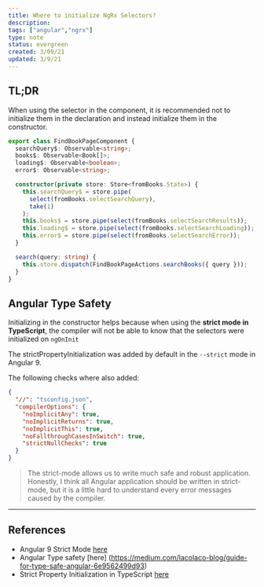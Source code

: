```yaml
---
title: Where to initialize NgRx Selectors?
description:
tags: ["angular","ngrx"]
type: note
status: evergreen
created: 3/09/21
updated: 3/9/21
---
```


## TL;DR

When using the selector in the component, it is recommended not to initialize them in the declaration and instead initialize them in the constructor.

```ts
export class FindBookPageComponent {
  searchQuery$: Observable<string>;
  books$: Observable<Book[]>;
  loading$: Observable<boolean>;
  error$: Observable<string>;

  constructor(private store: Store<fromBooks.State>) {
    this.searchQuery$ = store.pipe(
      select(fromBooks.selectSearchQuery),
      take(1)
    );
    this.books$ = store.pipe(select(fromBooks.selectSearchResults));
    this.loading$ = store.pipe(select(fromBooks.selectSearchLoading));
    this.error$ = store.pipe(select(fromBooks.selectSearchError));
  }

  search(query: string) {
    this.store.dispatch(FindBookPageActions.searchBooks({ query }));
  }
}
```

## Angular Type Safety

Initializing in the constructor helps because when using the **strict mode in TypeScript**, the compiler will not be able to know that the selectors were initialized on `ngOnInit`

The strictPropertyInitialization was added by default in the `--strict` mode in Angular 9.


The following checks where also added:
```json
{
  "//": "tsconfig.json",
  "compilerOptions": {
    "noImplicitAny": true,
    "noImplicitReturns": true,
    "noImplicitThis": true,
    "noFallthroughCasesInSwitch": true,
    "strictNullChecks": true
  }
}
```


>The strict-mode allows us to write much safe and robust application. Honestly, I think all Angular application should be written in strict-mode, but it is a little hard to understand every error messages caused by the compiler.

---
## References

- Angular 9 Strict Mode [here](https://indepth.dev/a-look-at-major-features-in-the-angular-ivy-version-9-release/#strict-mode)
- Angular Type safety [here] (https://medium.com/lacolaco-blog/guide-for-type-safe-angular-6e9562499d93)
- Strict Property Initialization in TypeScript [here](https://mariusschulz.com/articles/strict-property-initialization-in-typescript)

